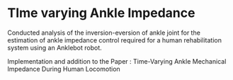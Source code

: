 # TIme varying Ankle Impedance

Conducted analysis of the inversion-eversion of ankle joint for the estimation of ankle impedance control required for a human 
rehabilitation system using an Anklebot robot.

Implementation and addition to the Paper : Time-Varying Ankle Mechanical Impedance During Human Locomotion
